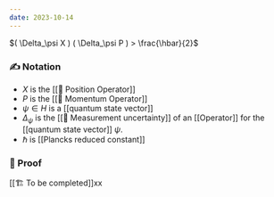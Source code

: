 ```yaml
---
date: 2023-10-14
---
```

$( \Delta_\psi X ) ( \Delta_\psi P ) > \frac{\hbar}{2}$
### ✍️ Notation
- $X$ is the [[📘 Position Operator]]
- $P$ is the [[📘 Momentum Operator]]
- $\psi \in H$ is a [[quantum state vector]]
- $\Delta_\psi$ is the [[📘 Measurement uncertainty]] of an [[Operator]] for the [[quantum state vector]] $\psi$.
- $\hbar$ is [[Plancks reduced constant]]
### 🧠 Proof
[[🏗️ To be completed]]xx